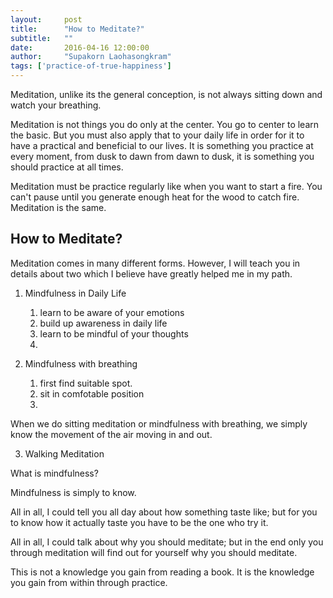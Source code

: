 ```yaml
---
layout:     post
title:      "How to Meditate?"
subtitle:   ""
date:       2016-04-16 12:00:00
author:     "Supakorn Laohasongkram"
tags: ['practice-of-true-happiness']
---
```



Meditation, unlike its the general conception, is not always sitting down and watch your breathing.

Meditation is not things you do only at the center. You go to center to learn the basic. But you must also apply that to your daily life in order for it to have a practical and beneficial to our lives. It is something you practice at every moment, from dusk to dawn from dawn to dusk, it is something you should practice at all times.


Meditation must be practice regularly like when you want to start a fire. You can't pause until you generate enough heat for the wood to catch fire. Meditation is the same.

<h2>How to Meditate?</h2>

Meditation comes in many different forms. However, I will teach you in details about two which I believe have greatly helped me in my path.

1. Mindfulness in Daily Life
	1. learn to be aware of your emotions
	2. build up awareness in daily life
	3. learn to be mindful of your thoughts
	4. 

2. Mindfulness with breathing

	1. first find suitable spot.
	2. sit in comfotable position
	3. 
When we do sitting meditation or mindfulness with breathing, we simply know the movement of the air moving in and out. 


3. Walking Meditation

What is mindfulness?

Mindfulness is simply to know. 

All in all, I could tell you all day about how something taste like; but for you to know how it actually taste you have to be the one who try it.

All in all, I could talk about why you should meditate; but in the end only you through meditation will find out for yourself why you should meditate.

This is not a knowledge you gain from reading a book. It is the knowledge you gain from within through practice. 

